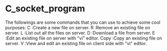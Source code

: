 # C_socket_program
The followings are some commands that you can use to achieve some cool purposes:
C :Create a new file on server.
R :Remove an existing file on server.
L :List out all the files on server.
D :Download a file from server.
E :Edit an existing file on server with \"vi\" editor.
Copy :Copy an existing file on server.
V :View and edit an existing file on client side with \"vi\" editor.
	
